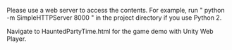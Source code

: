 Please use a web server to access the contents. For example, run " python -m SimpleHTTPServer 8000 " in the project directory if you use Python 2.

Navigate to HauntedPartyTime.html for the game demo with Unity Web Player.